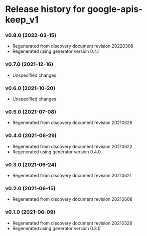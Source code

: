 # Release history for google-apis-keep_v1

### v0.8.0 (2022-03-15)

* Regenerated from discovery document revision 20220308
* Regenerated using generator version 0.4.1

### v0.7.0 (2021-12-16)

* Unspecified changes

### v0.6.0 (2021-10-20)

* Unspecified changes

### v0.5.0 (2021-07-08)

* Regenerated from discovery document revision 20210629

### v0.4.0 (2021-06-29)

* Regenerated from discovery document revision 20210622
* Regenerated using generator version 0.4.0

### v0.3.0 (2021-06-24)

* Regenerated from discovery document revision 20210621

### v0.2.0 (2021-06-15)

* Regenerated from discovery document revision 20210608

### v0.1.0 (2021-06-09)

* Regenerated from discovery document revision 20210528
* Regenerated using generator version 0.3.0

